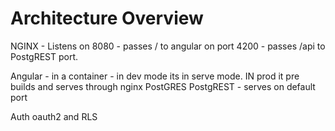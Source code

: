 # Architecture Overview

NGINX 
    - Listens on 8080 - passes / to angular on port 4200
    - passes /api to PostgREST port.

Angular - in a container - in dev mode its in serve mode. IN prod it pre builds and serves through nginx
PostGRES
PostgREST - serves on default port

Auth
oauth2 and RLS

